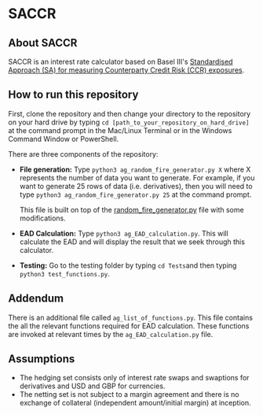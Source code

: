 # SACCR
## About SACCR
SACCR is an interest rate calculator based on Basel III's [Standardised Approach (SA) for measuring Counterparty Credit Risk (CCR) exposures](https://www.bis.org/publ/bcbs279.pdf).

## How to run this repository
First, clone the repository and then change your directory to the repository on your hard drive by typing `cd [path_to_your_repository_on_hard_drive]` at the command prompt in the Mac/Linux Terminal or in the Windows Command Window or PowerShell.

There are three components of the repository:
 - **File generation:** Type `python3 ag_random_fire_generator.py X` where X represents the number of data you want to generate. For example, if you want to generate 25 rows of data (i.e. derivatives), then you will need to type `python3 ag_random_fire_generator.py 25` at the command prompt.
 
	This file is built on top of the [random_fire_generator.py](https://github.com/SuadeLabs/fire/blob/master/random_fire_generator.py) file with some modifications.
 - **EAD Calculation:** Type `python3 ag_EAD_calculation.py`. This will calculate the EAD and will display the result that we seek through this calculator.
 - **Testing:** Go to the testing folder by typing `cd Tests`and then typing `python3 test_functions.py`.

## Addendum
There is an additional file called `ag_list_of_functions.py`. This file contains the all the relevant functions required for EAD calculation. These functions are invoked at relevant times by the `ag_EAD_calculation.py` file.

## Assumptions
- The hedging set consists only of interest rate swaps and swaptions for derivatives and USD and GBP for currencies.
- The netting set is not subject to a margin agreement and there is no exchange of collateral (independent amount/initial margin) at inception.
